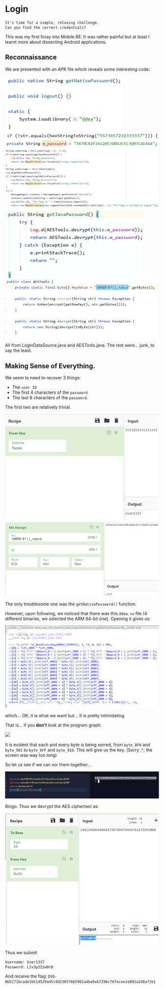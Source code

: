 # Login
```
It's time for a simple, relaxing challenge.
Can you find the correct credentials?
```

This was my first foray into Mobile RE. It was rather painful but at least I learnt more about dissecting Android applications.

## Reconnaissance

We are presented with an APK file which reveals some interesting code:

![](Images/ddea.png)
![](Images/m_userid.png)
![](Images/m_password.png)
![](Images/checks.png)
![](Images/javapassword.png)
![](Images/aestool.png)

All from LoginDataSource.java and AESTools.java. The rest were... junk, to say the least.


## Making Sense of Everything.
We seem to need to recover 3 things:
- The `user ID`
- The first 4 characters of the `password`
- The last 8 characters of the `password`.

The first two are relatively trivial.

![](Images/userid.png)
![](Images/first4.png)

The only troublesome one was the `getNativePassword()` function.

However, upon following, we noticed that there was this `ddea.so` file (4 different binaries, we selected the ARM 64-bit one). Opening it gives us:

![](Images/getnativepassword.png)

which... OK, it is what we want but...
It is pretty intimidating.

That is... if you **don't** look at the program graph.

![](Image/xor.png)

It is evident that each and every byte is being xorred, from `byte_8F0` and `byte_901` to `byte_8FF` and `byte_910`.
This will give us the key.
(Sorry ;^; the screen was way too long)

So let us see if we can xor them together...

![](Images/recoverkey.png)

Bingo.
Thus we decrypt the AES ciphertext as:

![](Images/decrypt.png)

Thus we submit
```
Username: User1337
Password: L1v3p2Zzw0rD
```

And receive the flag: `DSO-NUS{71bcade1b51d529ad5c9d23657662901a4be6eb7296c76fecee1e892a2d8af3e}`
